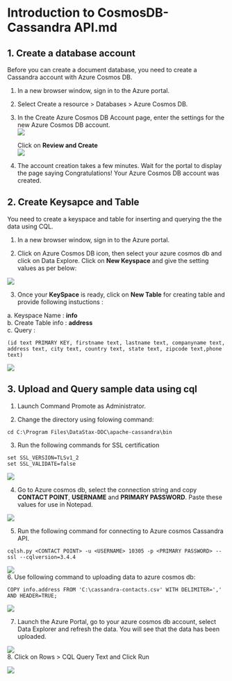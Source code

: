 # Introduction to CosmosDB-Cassandra API.md

## 1. Create a database account

Before you can create a document database, you need to create a Cassandra account with Azure Cosmos DB.

1. In a new browser window, sign in to the Azure portal.

2. Select Create a resource > Databases > Azure Cosmos DB.

3. In the Create Azure Cosmos DB Account page, enter the settings for the new Azure Cosmos DB account.<br/>
<img src="images/cassandra.jpg"/><br/>

   Click on **Review and Create**<br/>
<img src="images/casandra1.jpg"/><br/>

4. The account creation takes a few minutes. Wait for the portal to display the page saying Congratulations! Your Azure Cosmos DB account was created.<br/>

## 2. Create Keysapce and Table 

You need to create a keyspace and table for inserting and querying the the data using CQL.

1. In a new browser window, sign in to the Azure portal.

2. Click on Azure Cosmos DB icon, then select your azure cosmos db and click on Data Explore. Click on **New Keyspace** and give the setting values as per below:

<img src="images/cqlsh6.jpg"/><br/>

3. Once your **KeySpace** is ready, click on **New Table** for creating table and provide following instuctions :<br/>

a. Keyspace Name : **info**<br/>
b. Create Table info : **address**<br/>
c. Query :<br/>

```
(id text PRIMARY KEY, firstname text, lastname text, companyname text, address text, city text, country text, state text, zipcode text,phone text)
```

<img src="images/cqlsh5.jpg"/><br/>


## 3. Upload and Query sample data using cql

1.	Launch Command Promote as Administrator.

2. Change the directory using folowing command: <br/>
```
cd C:\Program Files\DataStax-DDC\apache-cassandra\bin
```
3. Run the following commands for SSL certification <br/>
```
set SSL_VERSION=TLSv1_2
set SSL_VALIDATE=false

```
<img src="images/ssl.jpg"/><br/>

4. Go to Azure cosmos db, select the connection string and copy **CONTACT POINT**, **USERNAME** and **PRIMARY PASSWORD**. Paste these values for use in Notepad.<br/>

<img src="images/cassandra1.jpg"/><br/>

5. Run the following command for connecting to Azure cosmos Cassandra API.<br/>

```
cqlsh.py <CONTACT POINT> -u <USERNAME> 10305 -p <PRIMARY PASSWORD> --ssl --cqlversion=3.4.4
```
<img src="images/cqlsh7.jpg"/><br/>
6. Use following command to uploading data to azure cosmos db:<br/>

```
COPY info.address FROM 'C:\cassandra-contacts.csv' WITH DELIMITER=',' AND HEADER=TRUE;
```
<img src="images/copy.jpg"/><br/>

7. Launch the Azure Portal, go to your azure cosmos db account, select Data Explorer and refresh the data. You will see that the data has been uploaded.<br/>

<img src="images/cqlsh2.jpg"/><br/>
8. Click on Rows > CQL Query Text and Click Run<br/>

<img src="images/cqlsh3.jpg"/><br/>
